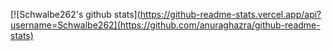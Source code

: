   [![Schwalbe262's github stats](https://github-readme-stats.vercel.app/api?username=Schwalbe262](https://github.com/anuraghazra/github-readme-stats)